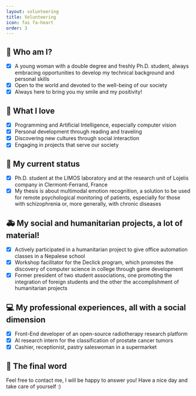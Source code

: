 ```yaml
---
layout: volunteering
title: Volunteering
icon: fas fa-heart
order: 3
---
```



<!-- > *Coming soon!* -->
## 🙋‍ Who am I? 
- [x] A young woman with a double degree and freshly Ph.D. student, always embracing opportunities to develop my technical background and personal skills
- [x] Open to the world and devoted to the well-being of our society
- [x] Always here to bring you my smile and my positivity!

## 💓 What I love
- [x] Programming and Artificial Intelligence, especially computer vision
- [x] Personal development through reading and traveling
- [x] Discovering new cultures through social interaction
- [x] Engaging in projects that serve our society

## 📌 My current status
- [x] Ph.D. student at the LIMOS laboratory and at the research unit of Lojelis company in Clermont-Ferrand, France
- [x] My thesis is about multimodal emotion recognition, a solution to be used for remote psychological monitoring of patients, especially for those with schizophrenia or, more generally, with chronic diseases

## 🚑 My social and humanitarian projects, a lot of material!
- [x] Actively participated in a humanitarian project to give office automation classes in a Nepalese school
- [x] Workshop facilitator for the Declick program, which promotes the discovery of computer science in college through game development
- [x] Former president of two student associations, one promoting the integration of foreign students and the other the accomplishment of humanitarian projects

## 💻 My professional experiences, all with a social dimension
- [x] Front-End developer of an open-source radiotherapy research platform
- [x] AI research intern for the classification of prostate cancer tumors
- [x] Cashier, receptionist, pastry saleswoman in a supermarket

## 🌄 The final word
Feel free to contact me, I will be happy to answer you! Have a nice day and take care of yourself :)